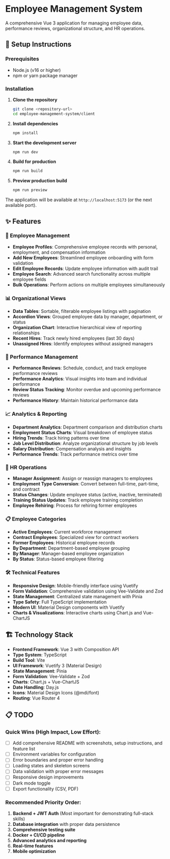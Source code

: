 # Employee Management System

A comprehensive Vue 3 application for managing employee data, performance reviews, organizational structure, and HR operations.

## 🚀 Setup Instructions

### Prerequisites

- Node.js (v16 or higher)
- npm or yarn package manager

### Installation

1. **Clone the repository**

   ```bash
   git clone <repository-url>
   cd employee-management-system/client
   ```

2. **Install dependencies**

   ```bash
   npm install
   ```

3. **Start the development server**

   ```bash
   npm run dev
   ```

4. **Build for production**

   ```bash
   npm run build
   ```

5. **Preview production build**
   ```bash
   npm run preview
   ```

The application will be available at `http://localhost:5173` (or the next available port).

## ✨ Features

### 👥 Employee Management

- **Employee Profiles**: Comprehensive employee records with personal, employment, and compensation information
- **Add New Employees**: Streamlined employee onboarding with form validation
- **Edit Employee Records**: Update employee information with audit trail
- **Employee Search**: Advanced search functionality across multiple employee fields
- **Bulk Operations**: Perform actions on multiple employees simultaneously

### 📊 Organizational Views

- **Data Tables**: Sortable, filterable employee listings with pagination
- **Accordion Views**: Grouped employee data by manager, department, or status
- **Organization Chart**: Interactive hierarchical view of reporting relationships
- **Recent Hires**: Track newly hired employees (last 30 days)
- **Unassigned Hires**: Identify employees without assigned managers

### 🎯 Performance Management

- **Performance Reviews**: Schedule, conduct, and track employee performance reviews
- **Performance Analytics**: Visual insights into team and individual performance
- **Review Status Tracking**: Monitor overdue and upcoming performance reviews
- **Performance History**: Maintain historical performance data

### 📈 Analytics & Reporting

- **Department Analytics**: Department comparison and distribution charts
- **Employment Status Charts**: Visual breakdown of employee status
- **Hiring Trends**: Track hiring patterns over time
- **Job Level Distribution**: Analyze organizational structure by job levels
- **Salary Distribution**: Compensation analysis and insights
- **Performance Trends**: Track performance metrics over time

### 🔧 HR Operations

- **Manager Assignment**: Assign or reassign managers to employees
- **Employment Type Conversion**: Convert between full-time, part-time, and contract
- **Status Changes**: Update employee status (active, inactive, terminated)
- **Training Status Updates**: Track employee training completion
- **Employee Rehiring**: Process for rehiring former employees

### 📋 Employee Categories

- **Active Employees**: Current workforce management
- **Contract Employees**: Specialized view for contract workers
- **Former Employees**: Historical employee records
- **By Department**: Department-based employee grouping
- **By Manager**: Manager-based employee organization
- **By Status**: Status-based employee filtering

### 🛠 Technical Features

- **Responsive Design**: Mobile-friendly interface using Vuetify
- **Form Validation**: Comprehensive validation using Vee-Validate and Zod
- **State Management**: Centralized state management with Pinia
- **Type Safety**: Full TypeScript implementation
- **Modern UI**: Material Design components with Vuetify
- **Charts & Visualizations**: Interactive charts using Chart.js and Vue-ChartJS

## 🏗 Technology Stack

- **Frontend Framework**: Vue 3 with Composition API
- **Type System**: TypeScript
- **Build Tool**: Vite
- **UI Framework**: Vuetify 3 (Material Design)
- **State Management**: Pinia
- **Form Validation**: Vee-Validate + Zod
- **Charts**: Chart.js + Vue-ChartJS
- **Date Handling**: Day.js
- **Icons**: Material Design Icons (@mdi/font)
- **Routing**: Vue Router 4

## 📋 TODO

### Quick Wins (High Impact, Low Effort):

- [ ] Add comprehensive README with screenshots, setup instructions, and feature list
- [ ] Environment variables for configuration
- [ ] Error boundaries and proper error handling
- [ ] Loading states and skeleton screens
- [ ] Data validation with proper error messages
- [ ] Responsive design improvements
- [ ] Dark mode toggle
- [ ] Export functionality (CSV, PDF)

### Recommended Priority Order:

1. **Backend + JWT Auth** (Most important for demonstrating full-stack skills)
2. **Database integration** with proper data persistence
3. **Comprehensive testing suite**
4. **Docker + CI/CD pipeline**
5. **Advanced analytics and reporting**
6. **Real-time features**
7. **Mobile optimization**
